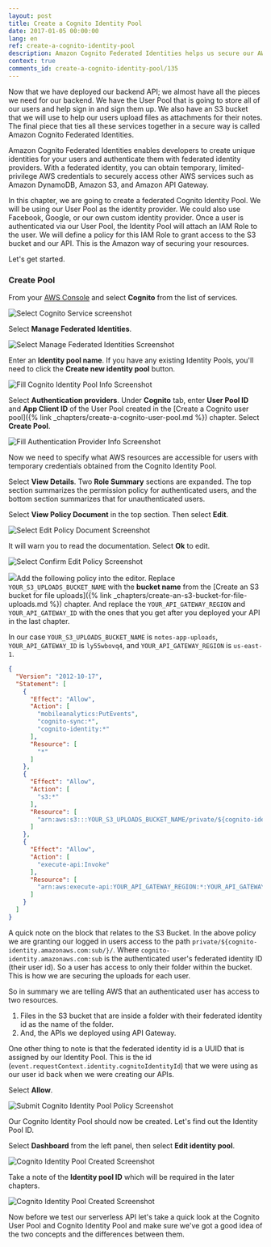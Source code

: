 ```yaml
---
layout: post
title: Create a Cognito Identity Pool
date: 2017-01-05 00:00:00
lang: en
ref: create-a-cognito-identity-pool
description: Amazon Cognito Federated Identities helps us secure our AWS resources. We can use the Cognito User Pool as an identity provider for our serverless backend. To allow users to be able to upload files to our S3 bucket and connect to API Gateway we need to create an Identity Pool. We will assign it an IAM Policy with the name of our S3 bucket and prefix our files with the cognito-identity.amazonaws.com:sub. And we’ll add our API Gateway endpoint as a resource as well.
context: true
comments_id: create-a-cognito-identity-pool/135
---
```


Now that we have deployed our backend API; we almost have all the pieces we need for our backend. We have the User Pool that is going to store all of our users and help sign in and sign them up. We also have an S3 bucket that we will use to help our users upload files as attachments for their notes. The final piece that ties all these services together in a secure way is called Amazon Cognito Federated Identities.

Amazon Cognito Federated Identities enables developers to create unique identities for your users and authenticate them with federated identity providers. With a federated identity, you can obtain temporary, limited-privilege AWS credentials to securely access other AWS services such as Amazon DynamoDB, Amazon S3, and Amazon API Gateway.

In this chapter, we are going to create a federated Cognito Identity Pool. We will be using our User Pool as the identity provider. We could also use Facebook, Google, or our own custom identity provider. Once a user is authenticated via our User Pool, the Identity Pool will attach an IAM Role to the user. We will define a policy for this IAM Role to grant access to the S3 bucket and our API. This is the Amazon way of securing your resources.

Let's get started.

### Create Pool

From your [AWS Console](https://console.aws.amazon.com) and select **Cognito** from the list of services.

![Select Cognito Service screenshot](/assets/cognito-identity-pool/select-cognito-service.png)

Select **Manage Federated Identities**.

![Select Manage Federated Identities Screenshot](/assets/cognito-identity-pool/select-manage-federated-identities.png)

Enter an **Identity pool name**. If you have any existing Identity Pools, you'll need to click the **Create new identity pool** button.

![Fill Cognito Identity Pool Info Screenshot](/assets/cognito-identity-pool/fill-identity-pool-info.png)

Select **Authentication providers**. Under **Cognito** tab, enter **User Pool ID** and **App Client ID** of the User Pool created in the [Create a Cognito user pool]({% link _chapters/create-a-cognito-user-pool.md %}) chapter. Select **Create Pool**.

![Fill Authentication Provider Info Screenshot](/assets/cognito-identity-pool/fill-authentication-provider-info.png)

Now we need to specify what AWS resources are accessible for users with temporary credentials obtained from the Cognito Identity Pool.

Select **View Details**. Two **Role Summary** sections are expanded. The top section summarizes the permission policy for authenticated users, and the bottom section summarizes that for unauthenticated users.

Select **View Policy Document** in the top section. Then select **Edit**.

![Select Edit Policy Document Screenshot](/assets/cognito-identity-pool/select-edit-policy-document.png)

It will warn you to read the documentation. Select **Ok** to edit.

![Select Confirm Edit Policy Screenshot](/assets/cognito-identity-pool/select-confirm-edit-policy.png)

<img class="code-marker" src="/assets/s.png" />Add the following policy into the editor. Replace `YOUR_S3_UPLOADS_BUCKET_NAME` with the **bucket name** from the [Create an S3 bucket for file uploads]({% link _chapters/create-an-s3-bucket-for-file-uploads.md %}) chapter. And replace the `YOUR_API_GATEWAY_REGION` and `YOUR_API_GATEWAY_ID` with the ones that you get after you deployed your API in the last chapter.

In our case `YOUR_S3_UPLOADS_BUCKET_NAME` is `notes-app-uploads`, `YOUR_API_GATEWAY_ID` is `ly55wbovq4`, and `YOUR_API_GATEWAY_REGION` is `us-east-1`.

``` json
{
  "Version": "2012-10-17",
  "Statement": [
    {
      "Effect": "Allow",
      "Action": [
        "mobileanalytics:PutEvents",
        "cognito-sync:*",
        "cognito-identity:*"
      ],
      "Resource": [
        "*"
      ]
    },
    {
      "Effect": "Allow",
      "Action": [
        "s3:*"
      ],
      "Resource": [
        "arn:aws:s3:::YOUR_S3_UPLOADS_BUCKET_NAME/private/${cognito-identity.amazonaws.com:sub}/*"
      ]
    },
    {
      "Effect": "Allow",
      "Action": [
        "execute-api:Invoke"
      ],
      "Resource": [
        "arn:aws:execute-api:YOUR_API_GATEWAY_REGION:*:YOUR_API_GATEWAY_ID/*"
      ]
    }
  ]
}
```

A quick note on the block that relates to the S3 Bucket. In the above policy we are granting our logged in users access to the path `private/${cognito-identity.amazonaws.com:sub/}/`. Where `cognito-identity.amazonaws.com:sub` is the authenticated user's federated identity ID (their user id). So a user has access to only their folder within the bucket. This is how we are securing the uploads for each user.

So in summary we are telling AWS that an authenticated user has access to two resources.

1. Files in the S3 bucket that are inside a folder with their federated identity id as the name of the folder.
2. And, the APIs we deployed using API Gateway.

One other thing to note is that the federated identity id is a UUID that is assigned by our Identity Pool. This is the id (`event.requestContext.identity.cognitoIdentityId`) that we were using as our user id back when we were creating our APIs.

Select **Allow**.

![Submit Cognito Identity Pool Policy Screenshot](/assets/cognito-identity-pool/submit-identity-pool-policy.png)

Our Cognito Identity Pool should now be created. Let's find out the Identity Pool ID.

Select **Dashboard** from the left panel, then select **Edit identity pool**.

![Cognito Identity Pool Created Screenshot](/assets/cognito-identity-pool/identity-pool-created.png)

Take a note of the **Identity pool ID** which will be required in the later chapters.

![Cognito Identity Pool Created Screenshot](/assets/cognito-identity-pool/identity-pool-id.png)

Now before we test our serverless API let's take a quick look at the Cognito User Pool and Cognito Identity Pool and make sure we've got a good idea of the two concepts and the differences between them.
